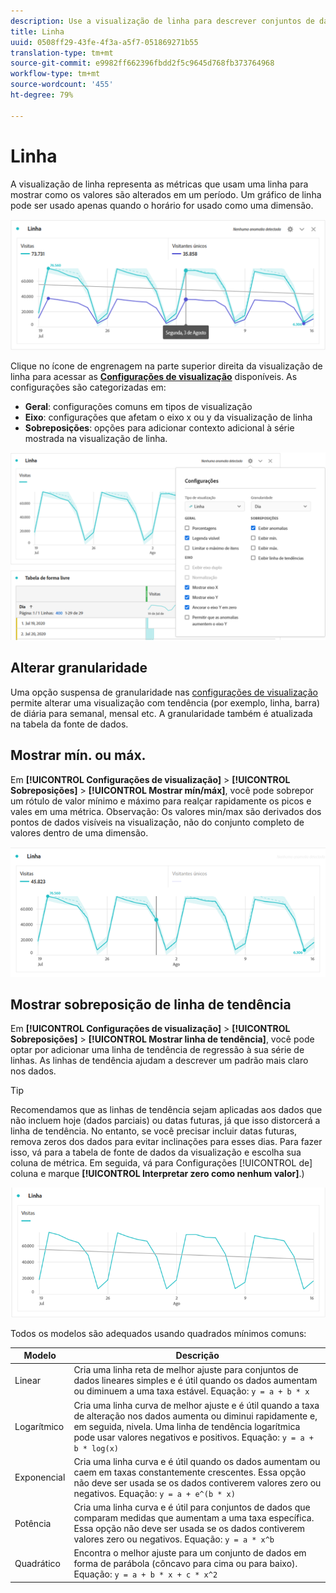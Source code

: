 ```yaml
---
description: Use a visualização de linha para descrever conjuntos de dados com tendência (de acordo com o tempo)
title: Linha
uuid: 0508ff29-43fe-4f3a-a5f7-051869271b55
translation-type: tm+mt
source-git-commit: e9982ff662396fbdd2f5c9645d768fb373764968
workflow-type: tm+mt
source-wordcount: '455'
ht-degree: 79%

---
```



# Linha

A visualização de linha representa as métricas que usam uma linha para mostrar como os valores são alterados em um período. Um gráfico de linha pode ser usado apenas quando o horário for usado como uma dimensão.

![Visualização de linha](assets/line-viz.png)

Clique no ícone de engrenagem na parte superior direita da visualização de linha para acessar as [**Configurações de visualização**](freeform-analysis-visualizations.md) disponíveis. As configurações são categorizadas em:

* **Geral**: configurações comuns em tipos de visualização
* **Eixo**: configurações que afetam o eixo x ou y da visualização de linha
* **Sobreposições**: opções para adicionar contexto adicional à série mostrada na visualização de linha.

![Configurações de visualização](assets/viz-settings-modal.png)

## Alterar granularidade

Uma opção suspensa de granularidade nas [configurações de visualização](freeform-analysis-visualizations.md) permite alterar uma visualização com tendência (por exemplo, linha, barra) de diária para semanal, mensal etc. A granularidade também é atualizada na tabela da fonte de dados.

## Mostrar mín. ou máx.

Em **[!UICONTROL Configurações de visualização]** > **[!UICONTROL Sobreposições]** > **[!UICONTROL Mostrar mín/máx]**, você pode sobrepor um rótulo de valor mínimo e máximo para realçar rapidamente os picos e vales em uma métrica. Observação: Os valores min/max são derivados dos pontos de dados visíveis na visualização, não do conjunto completo de valores dentro de uma dimensão.

![Mostrar mín/máx](assets/min-max-labels.png)

## Mostrar sobreposição de linha de tendência

Em **[!UICONTROL Configurações de visualização]** > **[!UICONTROL Sobreposições]** > **[!UICONTROL Mostrar linha de tendência]**, você pode optar por adicionar uma linha de tendência de regressão à sua série de linhas. As linhas de tendência ajudam a descrever um padrão mais claro nos dados.

>[!TIP]
>
>Recomendamos que as linhas de tendência sejam aplicadas aos dados que não incluem hoje (dados parciais) ou datas futuras, já que isso distorcerá a linha de tendência. No entanto, se você precisar incluir datas futuras, remova zeros dos dados para evitar inclinações para esses dias. Para fazer isso, vá para a tabela de fonte de dados da visualização e escolha sua coluna de métrica. Em seguida, vá para Configurações [!UICONTROL de] coluna e marque **[!UICONTROL Interpretar zero como nenhum valor]**.)

![Linha de tendência linear](assets/show-linear-trendline.png)

Todos os modelos são adequados usando quadrados mínimos comuns:

| Modelo | Descrição |
| --- | --- |
| Linear | Cria uma linha reta de melhor ajuste para conjuntos de dados lineares simples e é útil quando os dados aumentam ou diminuem a uma taxa estável. Equação: `y = a + b * x` |
| Logarítmico | Cria uma linha curva de melhor ajuste e é útil quando a taxa de alteração nos dados aumenta ou diminui rapidamente e, em seguida, nivela. Uma linha de tendência logarítmica pode usar valores negativos e positivos. Equação: `y = a + b * log(x)` |
| Exponencial | Cria uma linha curva e é útil quando os dados aumentam ou caem em taxas constantemente crescentes. Essa opção não deve ser usada se os dados contiverem valores zero ou negativos. Equação: `y = a + e^(b * x)` |
| Potência | Cria uma linha curva e é útil para conjuntos de dados que comparam medidas que aumentam a uma taxa específica. Essa opção não deve ser usada se os dados contiverem valores zero ou negativos. Equação: `y = a * x^b` |
| Quadrático | Encontra o melhor ajuste para um conjunto de dados em forma de parábola (côncavo para cima ou para baixo). Equação: `y = a + b * x + c * x^2` |

